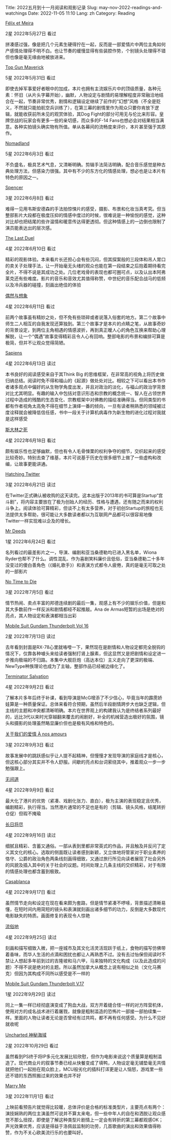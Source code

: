 Title: 2022五月到十一月阅读和观影记录
Slug: may-nov-2022-readings-and-watchings
Date: 2022-11-05 11:10
Lang: zh
Category: Reading

[Félix et Meira](https://movie.douban.com/subject/25951414/)

2星
2022年5月27日 看过

拼凑感过强，像是把几个元素生硬得拧在一起，反而是一部爱情片中两位主角如何产感情处理得不明不白。也让节奏的缓慢显得有些装腔作势，个别镜头处理得不错但也像是毫无缘由地被放进来。

[Top Gun Maverick](https://movie.douban.com/subject/6893932/)

5星
2022年5月31日 看过

即使去掉军事爱好者眼中的加成，本片也拥有主流娱乐片中的顶级质量，各种元素：怀旧（从片头字幕开始），幽默，人物设定与剧情的易理解程度非常融洽地结合在一起，节奏非常优秀，剧情和逻辑设定继续了前作的“幻想”风格（不全是贬义，不然就只能拍航空兵训练了），在第三幕的剧情里作为观众只要你肯放下逻辑，就能收获前所未见的观赏体验，其Dog Fight的部分可用无与伦比来形容。皇牌空战的玩家会有更多一些的亲切感，而众多的F-14 Fans也想必会对结果相当满意。各种实拍镜头确实物有所值。单从各幕间的流畅度来评价，本片甚至强于其原作。

[Nomadland](https://movie.douban.com/subject/30458949/)

5星
2022年6月3日 看过

不负盛名，极具艺术气息，又清晰明确。剪辑手法简洁明确，配合音乐感觉是种古典处理方法，但感染力很强。其中有不少的东方化的情感处理，想必也是让本片有特色的原因之一。

[Spencer](https://movie.douban.com/subject/35101435/)

3星
2022年6月8日 看过

难得一见用韦斯安德森的手法拍惊悚片的感受，摄影、布景和化妆当真考究。但当整部影片大段都在极度压抑的情感中度过的时候，很难说是一种愉悦的感觉，这种对比却也把结尾的些许温情和暖意传达得更透彻。但这种情感上的一边倒也限制了演员能表达出的层次感。

[The Last Duel](https://movie.douban.com/subject/34658290/)

4星
2022年6月10日 看过

精彩的观影体验。本来看片长还担心会有些沉闷，但其探案般的三段体和吊人胃口的卖关子处理手法，让一开始毫无头绪的观众也能在第一段结束之后抱着期待看完全片，不得不说是其成功之处。几位老戏骨的表现也都可圈可点，以及认出本阿弗莱克还有些难度。影片的音乐和音效尤其值得称赞，中世纪的音乐配合战马的低频以及冷兵器的碰撞，刻画出绝佳的体验

[偶然与想象](https://movie.douban.com/subject/35360296/)

4星
2022年6月11日 看过

前两个故事虽有精妙之处，但不免有些琐碎或者说落入俗套的地方。第二个故事中师生二人相互的自我发现还算独到。第三个故事才是本片的点睛之笔，从故事奇妙的背景设定，到两位主角相遇的情感波折，再到真正暧人心的角色互换来帮助心理解脱，让一个“偶遇”故事变得精彩且令人心有回响。整部电影的布景和编排可算是极简，但并不让观众觉得简陋。

[Sapiens](https://book.douban.com/subject/25963767/)

4星
2022年6月13日 读过

本书良好的阅读感受来自于其Think Big 的思维框架，在非常高的视角上将历史做归纳总结。阅读时免不得和福山的《起源》做处处对比。相较之下可以看出本书作者诸多观点中偏好的从生物学角度出发，并且对政治的淡化，与福山的政治学背景对比尤其明显。有趣的输入中包括对意识形态和宗教的概念统一、智人在占领世界过程中造成的残酷的生态变化、宗教框架中对佛教的描绘准确得当。但同类型的书都有作者视角太高免不得在细节上演绎一番的倾向，一旦有读者稍熟悉的领域被过度诠释就会被降低信任感，书中一段关于计算机病毒作为新生物的进化过程对我就是这样感受

[斯大林之死](https://movie.douban.com/subject/26779885/)

4星
2022年6月18日 看过

颇有娱乐性也足够幽默，但也有令人毛骨悚栗的权利争夺的细节，交织起来的感受比较奇妙。特别去查了维基，本片可说基于历史在很多细节上做了一些虚构和改编，让故事更能讲通。

[Hatching Twitter](https://book.douban.com/subject/24661633/)

3星
2022年6月21日 读过

在Twitter正式确认被收购的这天读完。这本出版于2013年的书可算是Startup“宫斗剧”，将内容主要放在了极为创始人的经历、性格与遭遇，还有随之而来的权利斗争上。阅读体验可算精彩，但谈不上有太多营养，对于初创Startup的旅程也无法提供太多帮助，很可能让大多数读者都以为互联网产品都可以很容易地像Twitter一样实现难以企及的增长。

[Mr Deeds](https://movie.douban.com/subject/1305653/)

1星 
2022年6月24日 看过

名列看过的最差影片之一，导演、编剧和亚当桑德勒均已进入黑名单，Wiona Ryder也帮不了什么。调性混乱、作为喜剧笑料廉价且低俗，亚当桑德勒二十多年没变过的傻白善角色（《婚礼歌手》）和表演方式都令人疲倦，真的是毫无可取之处的一部影片

[No Time to Die](https://movie.douban.com/subject/20276229/)

3星
2022年7月5日 看过

情节热闹、卖点丰富的邦德连续剧的最后一集，观感上有不少的娱乐价值，但是和其大多数前作一样反派和剧情都经不起推敲。Ana de Armas短暂的出场是绝对的亮点，其人物设定和表演都相当出彩

[Mobile Suit Gundam Thunderbolt Vol 16](https://www.goodreads.com/book/show/56348211-mobile-suit-gundam-thunderbolt-vol-16)

2星
2022年7月13日 读过

去年看到封面是RX-78心里就咯噔一下，果然现在是剧情和人物设定都完全脱钩的情况下，仅靠各种噱头来给读者强制打肾上腺素，但这显然又是把剧情和设定进一步推向极端的不归路。本集中大舰巨炮（高达本位）主义走向了更深的极端、NewType种族理论也成为了主轴，整部作品已经被边缘化了。

[Terminator Salvation](https://movie.douban.com/subject/1410556/)

4星
2022年9月2日 看过

了解本片多年后终于补课，看到导演是McG增添了不少信心，毕竟当年的霹雳娇娃算是一种质量保证。总体来看符合预期，虽然后半段剧情跨步大也缺乏逻辑，但主线的主题和冲突都清晰明确。本片在世界观上的构建我认为是终结者系列最好的，远比3代以来时光穿越翻来覆去的闹剧好，补全的机械营造出极好的氛围，镜头和摄影的处理虽然略显廉价但也是极有风格和特色的。

[关于我们的爱情 À nos amours](https://www.imdb.com/title/tt0086650/)

3星
2022年9月3日 看过

故事发展中的跳跃感似乎让人提不起精神，但慢慢才发现导演的家庭线才是核心，但这核心部分其实并不令人舒服。间歇的亮点和台词萦绕其中，推着观众一步一步勉强跟上。

[无间道](https://movie.douban.com/subject/1307914/)

4星
2022年9月9日 看过

最大化了港片的优势（紧凑、戏剧化张力、直白），极为主演的表现稳定且优秀，编剧精彩，执行得当。当然港片通常的不足也是有的（剪辑、镜头风格，结尾转折仓促）但瑕不掩瑜

[长日将尽](https://book.douban.com/subject/25939152/)

4星
2022年9月16日 读过

细腻且精彩、含蓄又通俗。一部从表到里都非常英式的作品，并且触及并反问了定义其文化的核心。选取的侧面既让读者感到新颖，又立体地将管家对于职业素养的恪守、公爵的政治角色两条线刻画得细致，又通过旅行所见向读者展现了社会另外的风貌及插入其中的关于社会的议题。时间处理上几条主线的交织精彩，对于有限的情感处理也都含蓄到极致。

[Casablanca](https://movie.douban.com/subject/1296753/)

4星
2022年9月17日 看过

虽然情节走向和设定在现在看来颇为套路，但是情节紧凑不啰嗦，背景描述清晰易懂，在短时间内用简短的镜头和表演就刻画出诸多细节的功力，反倒是大多数现代电影缺失的特质。画面修复的表现令人惊艳

[流俗地](https://book.douban.com/subject/34974150/)

4星
2022年9月25日 读过

刻画和描写细致入微，把一座城市及其文化活灵活现跃于纸上，食物的描写仿佛带着香味，而华人生活的点滴和困扰也都让人再熟悉不过。没有去过怡保但阅读时不禁让人想起多年前到过的吉隆坡和马六甲，马来独特的文化构成（以及此造成的问题）不得不说是绝对的主题。所以虽然加拿大从概念上说有相似之处（文化马赛克）但因为其构成不同所以感受是不一样的

[Mobile Suit Gundam Thunderbolt V.17](https://www.goodreads.com/book/show/58438406-mobile-suit-gundam-thunderbolt-vol-17)

1星
2022年9月29日 读过

同上一集一样已经彻底演变成了狗血大战，双方开着缝合怪一样的对方阵营机体，使用对方的成名战术进行着屠戮，就像是粗制滥造的恐怖片一部接一部拍续集一样。里面的人物让读者无论是否曾经有过共鸣，都不再有任何感受。为什么不见好就收呢

[Uncharted 神秘海域](https://movie.douban.com/subject/3822687/)

2星
2022年10月29日 看过

虽然看到PS终于将IP多元化发展比较欣慰，但作为电影来说这个质量算是粗制滥造了。现代商业片的叙事节奏已经从快餐变成了填鸭，人物设定毫无铺垫毫无共情就把他们一起拍在观众脸上，MCU般劣化的插科打诨更是让人恼怒，游戏里一些还不错的东西照搬过来的效果也并不好

[Marry Me](https://www.imdb.com/title/tt10223460)

3星
2022年11月1日 看过

上映前看预告片就觉得比较暖，总体评价是合格的标准类型片，主要亮点有两个：演技娴熟的两位主演虽然可说并不算太来电，但一些中年人的自在和洒脱让观众感觉不那么扭捏，即使是了解这种类型片剧情上一定会有转折的第三幕都观感OK；声光效果优秀，应该是得益于洛佩兹监制的功劳，几首歌曲的演出和效果值得称赞，作为不关心欧美流行乐的也要叫好。